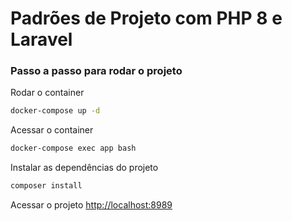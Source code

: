 # Padrões de Projeto com PHP 8 e Laravel

### Passo a passo para rodar o projeto

Rodar o container

```sh
docker-compose up -d
```

Acessar o container
```sh
docker-compose exec app bash
```


Instalar as dependências do projeto
```sh
composer install
```


Acessar o projeto
[http://localhost:8989](http://localhost:8989)